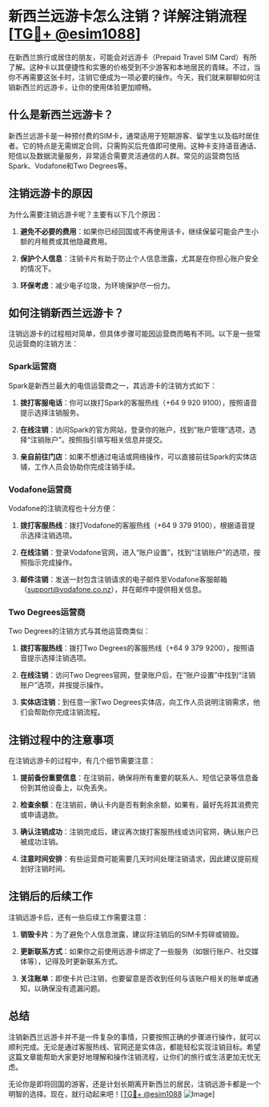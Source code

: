 # 新西兰远游卡怎么注销？详解注销流程[[TG💪+ @esim1088](https://t.me/s/esim1088)]

在新西兰旅行或居住的朋友，可能会对远游卡（Prepaid Travel SIM Card）有所了解。这种卡以其便捷性和实惠的价格受到不少游客和本地居民的青睐。不过，当你不再需要这张卡时，注销它便成为一项必要的操作。今天，我们就来聊聊如何注销新西兰的远游卡，让你的使用体验更加顺畅。

## 什么是新西兰远游卡？

新西兰远游卡是一种预付费的SIM卡，通常适用于短期游客、留学生以及临时居住者。它的特点是无需绑定合同，只需购买后充值即可使用。这种卡支持语音通话、短信以及数据流量服务，非常适合需要灵活通信的人群。常见的运营商包括Spark、Vodafone和Two Degrees等。

## 注销远游卡的原因

为什么需要注销远游卡呢？主要有以下几个原因：

1. **避免不必要的费用**：如果你已经回国或不再使用该卡，继续保留可能会产生小额的月租费或其他隐藏费用。
   
2. **保护个人信息**：注销卡片有助于防止个人信息泄露，尤其是在你担心账户安全的情况下。

3. **环保考虑**：减少电子垃圾，为环境保护尽一份力。

## 如何注销新西兰远游卡？

注销远游卡的过程相对简单，但具体步骤可能因运营商而略有不同。以下是一些常见运营商的注销方法：

### Spark运营商

Spark是新西兰最大的电信运营商之一，其远游卡的注销方式如下：

1. **拨打客服电话**：你可以拨打Spark的客服热线（+64 9 920 9100），按照语音提示选择注销服务。
   
2. **在线注销**：访问Spark的官方网站，登录你的账户，找到“账户管理”选项，选择“注销账户”。按照指引填写相关信息并提交。

3. **亲自前往门店**：如果不想通过电话或网络操作，可以直接前往Spark的实体店铺，工作人员会协助你完成注销手续。

### Vodafone运营商

Vodafone的注销流程也十分方便：

1. **拨打客服热线**：拨打Vodafone的客服热线（+64 9 379 9100），根据语音提示选择注销选项。

2. **在线注销**：登录Vodafone官网，进入“账户设置”，找到“注销账户”的选项，按照指示完成操作。

3. **邮件注销**：发送一封包含注销请求的电子邮件至Vodafone客服邮箱（support@vodafone.co.nz），并在邮件中提供相关信息。

### Two Degrees运营商

Two Degrees的注销方式与其他运营商类似：

1. **拨打客服热线**：拨打Two Degrees的客服热线（+64 9 379 9200），按照语音提示选择注销选项。

2. **在线注销**：访问Two Degrees官网，登录账户后，在“账户设置”中找到“注销账户”选项，并按提示操作。

3. **实体店注销**：到任意一家Two Degrees实体店，向工作人员说明注销需求，他们会帮助你完成注销流程。

## 注销过程中的注意事项

在注销远游卡的过程中，有几个细节需要注意：

1. **提前备份重要信息**：在注销前，确保将所有重要的联系人、短信记录等信息备份到其他设备上，以免丢失。

2. **检查余额**：在注销前，确认卡内是否有剩余余额，如果有，最好先将其消费完或申请退款。

3. **确认注销成功**：注销完成后，建议再次拨打客服热线或访问官网，确认账户已被成功注销。

4. **注意时间安排**：有些运营商可能需要几天时间处理注销请求，因此建议提前规划好注销时间。

## 注销后的后续工作

注销远游卡后，还有一些后续工作需要注意：

1. **销毁卡片**：为了避免个人信息泄露，建议将注销后的SIM卡剪碎或销毁。

2. **更新联系方式**：如果你之前使用远游卡绑定了一些服务（如银行账户、社交媒体等），记得及时更新联系方式。

3. **关注账单**：即使卡片已注销，也要留意是否收到任何与该账户相关的账单或通知，以确保没有遗漏问题。

## 总结

注销新西兰远游卡并不是一件复杂的事情，只要按照正确的步骤进行操作，就可以顺利完成。无论是通过客服热线、官网还是实体店，都能轻松实现注销目标。希望这篇文章能帮助大家更好地理解和操作注销流程，让你们的旅行或生活更加无忧无虑。

无论你是即将回国的游客，还是计划长期离开新西兰的居民，注销远游卡都是一个明智的选择。现在，就行动起来吧！[[TG💪+ @esim1088](https://t.me/s/esim1088) ![Image](https://i.postimg.cc/4NQfJmqS/Snipaste-2025-05-13-00-14-12.png)]